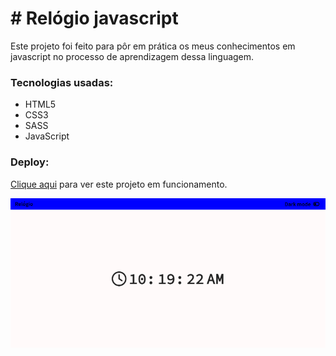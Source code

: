 <h1># Relógio javascript</h1>

<p>Este projeto foi feito para pôr em prática os meus conhecimentos em javascript no processo de aprendizagem dessa linguagem.</p>

<h3>Tecnologias usadas:</h3>
<ul>
  <li>HTML5</li>
  <li>CSS3</li>
  <li>SASS</li>
  <li>JavaScript</li>
</ul>

<h3>Deploy:</h3>
<p>
  <a href="https://relogio-simples-eriveltonsilva.vercel.app">Clique aqui</a>
  para ver este projeto em funcionamento.
</p>

<img src="screenshot.png" alt="calculadora">
